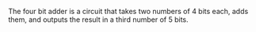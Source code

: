 The four bit adder is a circuit that takes two numbers of 4 bits each, adds them, and outputs the result in a third number of 5 bits.